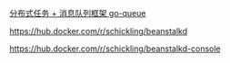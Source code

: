 [分布式任务 + 消息队列框架 go-queue](https://xie.infoq.cn/article/fc9734b86ba883a99373e1a49)


https://hub.docker.com/r/schickling/beanstalkd

https://hub.docker.com/r/schickling/beanstalkd-console